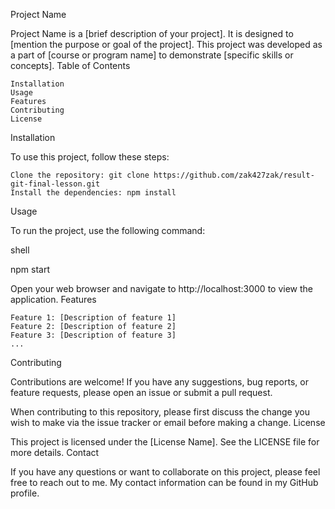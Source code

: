 Project Name

Project Name is a [brief description of your project]. It is designed to [mention the purpose or goal of the project]. This project was developed as a part of [course or program name] to demonstrate [specific skills or concepts].
Table of Contents

    Installation
    Usage
    Features
    Contributing
    License

Installation

To use this project, follow these steps:

    Clone the repository: git clone https://github.com/zak427zak/result-git-final-lesson.git
    Install the dependencies: npm install

Usage

To run the project, use the following command:

shell

npm start

Open your web browser and navigate to http://localhost:3000 to view the application.
Features

    Feature 1: [Description of feature 1]
    Feature 2: [Description of feature 2]
    Feature 3: [Description of feature 3]
    ...

Contributing

Contributions are welcome! If you have any suggestions, bug reports, or feature requests, please open an issue or submit a pull request.

When contributing to this repository, please first discuss the change you wish to make via the issue tracker or email before making a change.
License

This project is licensed under the [License Name]. See the LICENSE file for more details.
Contact

If you have any questions or want to collaborate on this project, please feel free to reach out to me. My contact information can be found in my GitHub profile.
